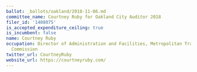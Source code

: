 ```yaml
---
ballot: _ballots/oakland/2018-11-06.md
committee_name: Courtney Ruby for Oakland City Auditor 2018
filer_id: '1408075'
is_accepted_expenditure_ceiling: true
is_incumbent: false
name: Courtney Ruby
occupation: Director of Administration and Facilities, Metropolitan Transportation
  Commission
twitter_url: CourtneyRuby
website_url: https://courtneyruby.com/
---
```

